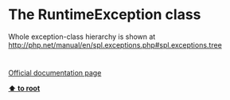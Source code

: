 # The RuntimeException class




<div class="phpcode"><span class="html">
Whole exception-class hierarchy is shown at <a href="http://php.net/manual/en/spl.exceptions.php#spl.exceptions.tree" rel="nofollow" target="_blank">http://php.net/manual/en/spl.exceptions.php#spl.exceptions.tree</a></span>
</div>
  

#

[Official documentation page](https://www.php.net/manual/en/class.runtimeexception.php)

**[⬆ to root](/)**